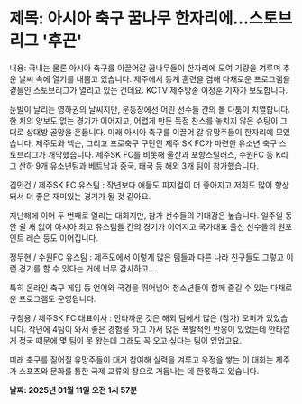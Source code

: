 # **제목: 아시아 축구 꿈나무 한자리에...스토브리그 '후끈'**

  내용: 국내는 물론 아시아 축구를 이끌어갈 꿈나무들이 한자리에 모여 기량을 겨루며 추운 날씨 속에 열기를 내뿜고 있습니다. 제주에서 동계 훈련을 겸해 다채로운 프로그램을 곁들인 스토브리그가 열리고 있는 건데요. KCTV 제주방송 이정훈 기자가 보도합니다.

눈발이 날리는 영하권의 날씨지만, 운동장에선 어린 선수들 간의 볼 다툼이 치열합니다. 한 치의 양보도 없는 경기가 이어지고, 어렵게 만든 득점 찬스를 놓치지 않은 슈팅이 그대로 상대방 골망을 흔듭니다. 미래 아시아 축구를 이끌어 갈 유망주들이 한자리에 모였습니다. 제주도와 넥슨, 그리고 프로축구 구단인 제주 SK FC가 마련한 유소년 축구 스토브리그가 개막했습니다. 제주SK FC를 비롯해 울산과 포항스틸러스, 수원FC 등 K리그 산하 9개 유소년팀과 베트남과 중국, 태국 등 해외 3개 팀이 참가했습니다.

김민건 / 제주SK FC 유스팀 : 작년보다 애들도 피지컬이 더 좋아지고 저희도 많이 향상돼서 더 좋은 재미있는 경기가 될 것 같아요.

지난해에 이어 두 번째로 열리는 대회지만, 참가 선수들의 기대감은 높습니다. 일주일 동안 쉴 새 없이 아시아 최고 유스팀들 간의 경기가 이어지고 국가대표 출신 선수들의 원포인트 레슨 등도 이어집니다.

정두현 / 수원FC 유스팀 : 제주도에서 이렇게 많은 팀들과 다른 나라 친구들도 그렇고 이런 경기를 할 수 있다는 거에 너무 감사하고….

특히 온라인 축구 게임 등 언어와 국경을 뛰어넘어 청소년들이 함께 즐길 수 있는 다채로운 프로그램도 운영됩니다.

구창용 / 제주SK FC 대표이사 : 안타까운 것은 해외 팀에서 많은 (참가) 오퍼가 있었습니다. 작년에 4팀이 와서 좋은 경험을 하고 가서 많은 폭발적인 반응이 있었는데 안타깝게 정국 때문에 몇 팀이 못 왔는데 그래도 꼭 오고 싶다는 팀이 있었고요.

미래 축구를 짊어질 유망주들이 대거 참여해 실력을 겨루고 우정을 쌓는 이 대회는 제주가 스포츠와 문화를 통한 국제 교류의 장으로 거듭나는 데 한몫하고 있습니다.

  **날짜: 2025년 01월 11일 오전 1시 57분**